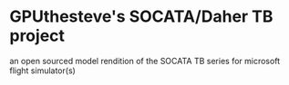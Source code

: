 # GPUthesteve's SOCATA/Daher TB project
 an open sourced model rendition of the SOCATA TB series for microsoft flight simulator(s)
